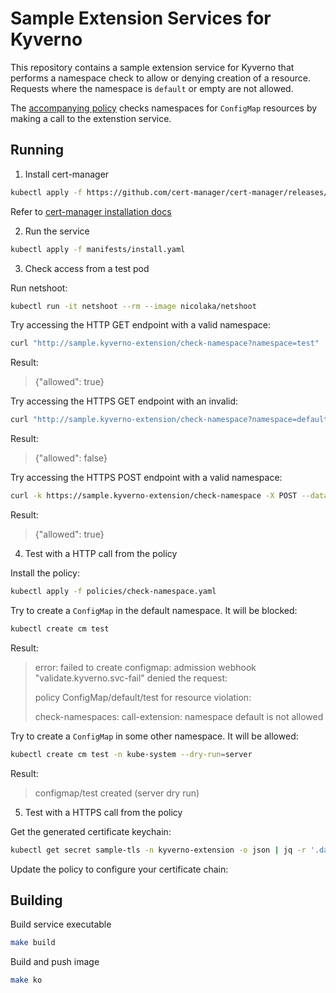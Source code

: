 # Sample Extension Services for Kyverno

This repository contains a sample extension service for Kyverno that performs a namespace check to allow or denying creation of a resource. Requests where the namespace is `default` or empty are not allowed.

The [accompanying policy](/policies/check-namespace.yaml) checks namespaces for `ConfigMap` resources by making a call to the extenstion service. 

## Running

1. Install cert-manager

```sh
kubectl apply -f https://github.com/cert-manager/cert-manager/releases/download/v1.11.0/cert-manager.yaml
```

Refer to [cert-manager installation docs](https://cert-manager.io/docs/installation/)


2. Run the service

```sh
kubectl apply -f manifests/install.yaml 
```

3. Check access from a test pod

Run netshoot:

```sh
kubectl run -it netshoot --rm --image nicolaka/netshoot
```

Try accessing the HTTP GET endpoint with a valid namespace:

```sh
curl "http://sample.kyverno-extension/check-namespace?namespace=test"
```
Result:
> {"allowed": true}

Try accessing the HTTPS GET endpoint with an invalid:

```sh
curl "http://sample.kyverno-extension/check-namespace?namespace=default"
```

Result:
> {"allowed": false}

Try accessing the HTTPS POST endpoint with a valid namespace:

```sh
curl -k https://sample.kyverno-extension/check-namespace -X POST --data '{"namespace" : "test"}'
```
Result:
> {"allowed": true}

4. Test with a HTTP call from the policy

Install the policy:

```sh
kubectl apply -f policies/check-namespace.yaml
```

Try to create a `ConfigMap` in the default namespace. It will be blocked:

```sh
kubectl create cm test
```
Result:
> error: failed to create configmap: admission webhook "validate.kyverno.svc-fail" denied the request: 
>
> policy ConfigMap/default/test for resource violation: 
>
> check-namespaces:
> call-extension: namespace default is not allowed


Try to create a `ConfigMap` in some other namespace. It will be allowed:

```sh
kubectl create cm test -n kube-system --dry-run=server
```

Result:
> configmap/test created (server dry run)

5. Test with a HTTPS call from the policy

Get the generated certificate keychain:

```sh
kubectl get secret sample-tls -n kyverno-extension -o json | jq -r '.data."tls.crt"' | base64 -d && kubectl get secret sample-tls -n kyverno-extension -o json | jq -r '.data."ca.crt"' | base64 -d
```

Update the policy to configure your certificate chain:

## Building

Build service executable

```sh
make build
```

Build and push image

```sh
make ko
```
